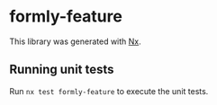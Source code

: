 # formly-feature

This library was generated with [Nx](https://nx.dev).

## Running unit tests

Run `nx test formly-feature` to execute the unit tests.
